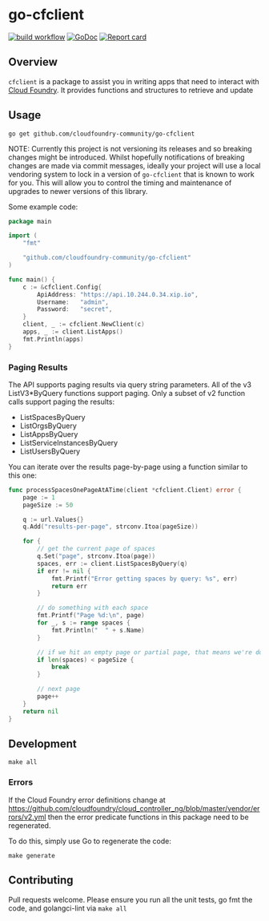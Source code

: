 # go-cfclient

[![build workflow](https://github.com/cloudfoundry-community/go-cfclient/actions/workflows/build.yml/badge.svg?branch=master)](https://github.com/cloudfoundry-community/go-cfclient/actions/workflows/build.yml)
[![GoDoc](https://godoc.org/github.com/cloudfoundry-community/go-cfclient?status.svg)](http://godoc.org/github.com/cloudfoundry-community/go-cfclient)
[![Report card](https://goreportcard.com/badge/github.com/cloudfoundry-community/go-cfclient)](https://goreportcard.com/report/github.com/cloudfoundry-community/go-cfclient)

## Overview

`cfclient` is a package to assist you in writing apps that need to interact with [Cloud Foundry](http://cloudfoundry.org).
It provides functions and structures to retrieve and update


## Usage

```
go get github.com/cloudfoundry-community/go-cfclient
```

NOTE: Currently this project is not versioning its releases and so breaking changes might be introduced.
Whilst hopefully notifications of breaking changes are made via commit messages, ideally your project will use a local
vendoring system to lock in a version of `go-cfclient` that is known to work for you.
This will allow you to control the timing and maintenance of upgrades to newer versions of this library.

Some example code:

```go
package main

import (
	"fmt"

	"github.com/cloudfoundry-community/go-cfclient"
)

func main() {
	c := &cfclient.Config{
		ApiAddress: "https://api.10.244.0.34.xip.io",
		Username:   "admin",
		Password:   "secret",
	}
	client, _ := cfclient.NewClient(c)
	apps, _ := client.ListApps()
	fmt.Println(apps)
}
```

### Paging Results

The API supports paging results via query string parameters. All of the v3 ListV3*ByQuery functions support paging. Only a subset of v2 function calls support paging the results:

- ListSpacesByQuery
- ListOrgsByQuery
- ListAppsByQuery
- ListServiceInstancesByQuery
- ListUsersByQuery

You can iterate over the results page-by-page using a function similar to this one:

```go
func processSpacesOnePageAtATime(client *cfclient.Client) error {
	page := 1
	pageSize := 50

	q := url.Values{}
	q.Add("results-per-page", strconv.Itoa(pageSize))

	for {
		// get the current page of spaces
		q.Set("page", strconv.Itoa(page))
		spaces, err := client.ListSpacesByQuery(q)
		if err != nil {
			fmt.Printf("Error getting spaces by query: %s", err)
			return err
		}

		// do something with each space
		fmt.Printf("Page %d:\n", page)
		for _, s := range spaces {
			fmt.Println("  " + s.Name)
		}

		// if we hit an empty page or partial page, that means we're done
		if len(spaces) < pageSize {
			break
		}

		// next page
		page++
	}
	return nil
}
```

## Development

```shell
make all
```

### Errors

If the Cloud Foundry error definitions change at <https://github.com/cloudfoundry/cloud_controller_ng/blob/master/vendor/errors/v2.yml>
then the error predicate functions in this package need to be regenerated.

To do this, simply use Go to regenerate the code:

```shell
make generate
```

## Contributing

Pull requests welcome. Please ensure you run all the unit tests, go fmt the code, and golangci-lint via `make all`
